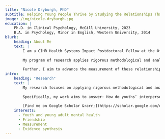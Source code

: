 ```yaml
---
title: "Nicole Dryburgh, PhD"
subtitle: Helping Young People Thrive by Studying the Relationships That Matter Most
image: /img/nicole-dryburgh.jpg
education: |
    Ph.D. in Clinical Psychology, McGill University, 2023  
    B.A. in Psychology, Minor in English, Western University, 2014
blurb:
    heading: About Me
    text: | 
        I am a CIHR Health Systems Impact Postdoctoral Fellow at the Offord Centre for Child Studies at McMaster University and the Lab for Youth Mental Health at Harvard University. Through the Health Systems Fellowship, I am also embedded within School Mental Health Ontario. 
        
        My program of research applies rigorous methodological and analytic methods to advance the understanding of how youths’ close, interpersonal relationships, mainly friendship and dating relationships, shape their mental health. A key focus of this work is examining the specific experiences in close relationships that are associated with better or worse adjustment. 
      
        Further, I aim to advance the measurement of these relationship experiences to better inform clinical assessment and intervention. The ultimate goal of my work is to enrich the sound measurement needed to inform and evaluate targeted intervention initiatives towards ensuring youth are able to thrive in their interpersonal relationships and beyond.
intro:
    heading: "Research"
    text: |
        My research focuses on applying rigorous methodological and analytic methods, such as multilevel meta-analyses and longitudinal methods, to advance the understanding of how youths’ close, interpersonal relationships shape their mental health. I am particularly interested in the relationships that youth hold that are voluntary (unlike relationships with family), and that are key for shaping adjustment in adolescence: friendship and dating relationships. 
      
        Specifically, my work aims to answer: How do youths’ interpersonal relationships shape their mental health? What specific experiences in young people’s close relationships are associated with better or worse adjustment, and how can we improve our measurement of these experiences?
      
        [Find me on Google Scholar &rarr;](https://scholar.google.com/citations?user=Epj8-BQAAAAJ&hl=en&inst=3169411791868728414&oi=ao_)
    interests:
      - Youth and young adult mental health
      - Friendship
      - Measurement
      - Evidence synthesis
---
```

